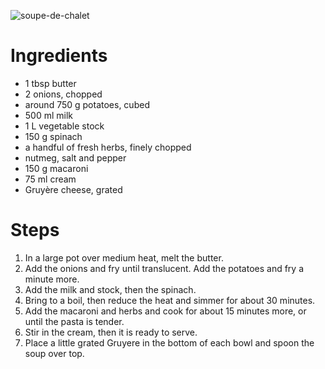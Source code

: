 ![soupe-de-chalet](https://user-images.githubusercontent.com/51278/127560435-974cc23b-d395-45de-b09b-3ef8d5f57b41.jpeg)


# Ingredients

* 1 tbsp butter
* 2 onions, chopped
* around 750 g potatoes, cubed
* 500 ml milk
* 1 L vegetable stock
* 150 g spinach
* a handful of fresh herbs, finely chopped
* nutmeg, salt and pepper
* 150 g macaroni
* 75 ml cream
* Gruyère cheese, grated

# Steps

1. In a large pot over medium heat, melt the butter. 
1. Add the onions and fry until translucent. Add the potatoes and fry a minute more.
1. Add the milk and stock, then the spinach. 
1. Bring to a boil, then reduce the heat and simmer for about 30 minutes. 
1. Add the macaroni and herbs and cook for about 15 minutes more, or until the pasta is tender. 
2. Stir in the cream, then it is ready to serve. 
1. Place a little grated Gruyere in the bottom of each bowl and spoon the soup over top. 
